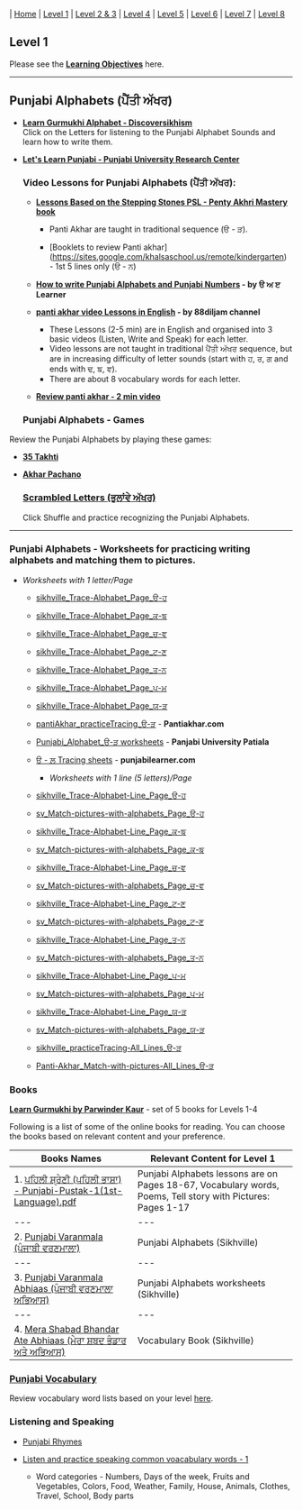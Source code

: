| [Home](https://amardeep0.github.io/learnPunjabi/) | [Level 1](https://amardeep0.github.io/learnPunjabi/Level-1_Punjabi%20Alphabets/) | [Level 2 & 3](https://amardeep0.github.io/learnPunjabi/Level_2-3_Matra/) | [Level 4](https://amardeep0.github.io/learnPunjabi/Level-4_Intermediate/) | [Level 5](https://amardeep0.github.io/learnPunjabi/Level-5_intermediate/) | [Level 6](https://amardeep0.github.io/learnPunjabi/Level-6_Advanced/) | [Level 7](https://amardeep0.github.io/learnPunjabi/Level-7_Advanced/) | [Level 8](https://amardeep0.github.io/learnPunjabi/Level-8_WorldLanguageCompetencyTesting/)
 
## Level 1 

Please see the **[Learning Objectives](https://amardeep0.github.io/learnPunjabi/Level-1_Punjabi%20Alphabets/Level_1_Goals)** here.

---

## Punjabi Alphabets (ਪੈਂਤੀ ਅੱਖਰ)

 
  - **[Learn Gurmukhi Alphabet - Discoversikhism](http://www.discoversikhism.com/punjabi/punjabi_gurmukhi_alphabet.html)**  
      Click on the Letters for listening to the Punjabi Alphabet Sounds and learn how to write them.
      
  - **[Let's Learn Punjabi - Punjabi University Research Center](http://www.learnpunjabi.org/keyboard1.html#)**
  
 
    ### Video Lessons for Punjabi Alphabets (ਪੈਂਤੀ ਅੱਖਰ):
     - **[Lessons Based on the Stepping Stones PSL - Penty Akhri Mastery book](https://amardeep0.github.io/learnPunjabi/Level-1_Punjabi%20Alphabets/panti-akhar-videoLessons)**  
       - Panti Akhar are taught in traditional sequence (ੳ - ੜ).
       
       - [Booklets to review Panti akhar]
       (https://sites.google.com/khalsaschool.us/remote/kindergarten) - 1st 5 lines only (ੳ - ਨ)
       
     - **[How to write Punjabi Alphabets and Punjabi Numbers](https://amardeep0.github.io/learnPunjabi/Level-1_Punjabi%20Alphabets/HowToWritePentiAkhar) - by ੳ ਅ ੲ Learner**
      
      - **[panti akhar video Lessons in English](https://amardeep0.github.io/learnPunjabi/Level-1_Punjabi%20Alphabets/VideoLessonsInEnglish_88diljam) - by 88diljam channel** 
  
        - These Lessons (2-5 min) are in English and organised into 3 basic videos (Listen, Write and Speak) for each letter. 
        - Video lessons are not taught in traditional ਪੈਂਤੀ ਅੱਖਰ sequence, but are in increasing difficulty of letter sounds (start with ਹ, ਰ, ਗ and ends with ਢ, ਙ, ਞ). 
        - There are about 8 vocabulary words for each letter.
    
      - **[Review panti akhar - 2 min video](https://youtu.be/1G6Pozog9LQ)** 

    ### Punjabi Alphabets - Games
   
   Review the Punjabi Alphabets by playing these games: 
   
   - **[35 Takhti](http://www.sikhville.org/index.php?option=com_content&view=article&id=46&Itemid=306)**  
   - **[Akhar Pachano](http://www.sikhville.org/index.php?option=com_content&view=article&id=116&Itemid=306)**
  
     ### [Scrambled Letters (ਭੁਲਾਂਵੇ ਅੱਖਰ)](http://www.discoversikhism.com/punjabi/gurmukhi_letter_shuffle.html)
      Click Shuffle and practice recognizing the Punjabi Alphabets.

---

### Punjabi Alphabets - Worksheets for practicing writing alphabets and matching them to pictures.

 - *Worksheets with 1 letter/Page*

    - [sikhville_Trace-Alphabet_Page_ੳ-ਹ](http://sikhville.org/pdf/Drawing-and-Tracing/35-khushkhat/1.pdf)
    - [sikhville_Trace-Alphabet_Page_ਕ-ਙ](http://sikhville.org/pdf/Drawing-and-Tracing/35-khushkhat/2.pdf)
    - [sikhville_Trace-Alphabet_Page_ਚ-ਞ](http://sikhville.org/pdf/Drawing-and-Tracing/35-khushkhat/3.pdf)
    - [sikhville_Trace-Alphabet_Page_ਟ-ਣ](http://sikhville.org/pdf/Drawing-and-Tracing/35-khushkhat/4.pdf)
    - [sikhville_Trace-Alphabet_Page_ਤ-ਨ](http://sikhville.org/pdf/Drawing-and-Tracing/35-khushkhat/5.pdf)
    - [sikhville_Trace-Alphabet_Page_ਪ-ਮ](http://sikhville.org/pdf/Drawing-and-Tracing/35-khushkhat/6.pdf)
    - [sikhville_Trace-Alphabet_Page_ਯ-ੜ](http://sikhville.org/pdf/Drawing-and-Tracing/35-khushkhat/7.pdf)

    - [pantiAkhar_practiceTracing_ੳ-ੜ](http://pantiakhar.com/images/worksheets/tracing.pdf) - **Pantiakhar.com**
    
    - [Punjabi_Alphabet_ੳ-ੜ worksheets](https://amardeep0.github.io/learnPunjabi/Level-1_Punjabi%20Alphabets/worksheets/punjabi-alphabet.pdf) - **Panjabi University Patiala** 
    
    - [ੳ - ਲ਼ Tracing sheets](https://punjabilearner.com/Resources/Tracing-Sheets-%E0%A9%B3-%E0%A8%B2%E0%A8%BC.pdf) - **punjabilearner.com**
      - *Worksheets with 1 line (5 letters)/Page*

    - [sikhville_Trace-Alphabet-Line_Page_ੳ-ਹ](http://sikhville.org/pdf/Drawing-and-Tracing/Trace-alphabets/page-1/Trace-alphabets_page1.pdf)
    - [sv_Match-pictures-with-alphabets_Page_ੳ-ਹ](http://www.sikhville.org/pdf/Match-the-following/Match-pictures-with-alphabets/page1/Match-pictures-with-alphabets-page01.pdf)
    
    - [sikhville_Trace-Alphabet-Line_Page_ਕ-ਙ](http://sikhville.org/pdf/Drawing-and-Tracing/Trace-alphabets/page-2/Trace-alphabets_page2.pdf)
    - [sv_Match-pictures-with-alphabets_Page_ਕ-ਙ](http://www.sikhville.org/pdf/Match-the-following/Match-pictures-with-alphabets/page2/Match-pictures-with-alphabets-page02.pdf)
    
    - [sikhville_Trace-Alphabet-Line_Page_ਚ-ਞ](http://sikhville.org/pdf/Drawing-and-Tracing/Trace-alphabets/page-3/Trace-alphabets_page3.pdf)
    - [sv_Match-pictures-with-alphabets_Page_ਚ-ਞ](http://www.sikhville.org/pdf/Match-the-following/Match-pictures-with-alphabets/page3/Match-pictures-with-alphabets-page03.pdf)
     
    - [sikhville_Trace-Alphabet-Line_Page_ਟ-ਣ](http://sikhville.org/pdf/Drawing-and-Tracing/Trace-alphabets/page-4/Trace-alphabets_page4.pdf)
    - [sv_Match-pictures-with-alphabets_Page_ਟ-ਣ](http://www.sikhville.org/pdf/Match-the-following/Match-pictures-with-alphabets/page4/Match-pictures-with-alphabets-page04.pdf)
     
    - [sikhville_Trace-Alphabet-Line_Page_ਤ-ਨ](http://sikhville.org/pdf/Drawing-and-Tracing/Trace-alphabets/page-5/Trace-alphabets_page5.pdf)
    - [sv_Match-pictures-with-alphabets_Page_ਤ-ਨ](http://www.sikhville.org/pdf/Match-the-following/Match-pictures-with-alphabets/page5/Match-pictures-with-alphabets-page05.pdf)
     
    - [sikhville_Trace-Alphabet-Line_Page_ਪ-ਮ](http://sikhville.org/pdf/Drawing-and-Tracing/Trace-alphabets/page-6/Trace-alphabets_page6.pdf)
    - [sv_Match-pictures-with-alphabets_Page_ਪ-ਮ](http://www.sikhville.org/pdf/Match-the-following/Match-pictures-with-alphabets/page6/Match-pictures-with-alphabets-page06.pdf)
     
    - [sikhville_Trace-Alphabet-Line_Page_ਯ-ੜ](http://sikhville.org/pdf/Drawing-and-Tracing/Trace-alphabets/page-7/Trace-alphabets_page7.pdf)
    - [sv_Match-pictures-with-alphabets_Page_ਯ-ੜ](http://www.sikhville.org/pdf/Match-the-following/Match-pictures-with-alphabets/page7/Match-pictures-with-alphabets-page07.pdf) 
     
    - [sikhville_practiceTracing-All_Lines_ੳ-ੜ](http://sikhville.org/pdf/Drawing-and-Tracing/Varanmala-Ahiyaas/Varanmala-Ahiyaas.pdf)  
    
    - [Panti-Akhar_Match-with-pictures-All_Lines_ੳ-ੜ](http://pantiakhar.com/images/worksheets/trace-n-match.pdf)
    
    
### Books

**[Learn Gurmukhi by Parwinder Kaur](http://learngurmukhi.com/)** - set of 5 books for Levels 1-4

Following is a list of some of the online books for reading. You can choose the books based on relevant content and your preference. 

| Books Names | Relevant Content for Level 1 |
| --- | --- |
| 1. [ਪਹਿਲੀ ਸ਼੍ਰੇਣੀ (ਪਹਿਲੀ ਭਾਸ਼ਾ) - Punjabi-Pustak-1(1st-Language).pdf](http://files-cdn.pseb.ac.in/pseb_files/Punjabi-Pustak-1(1st-Language).pdf)| Punjabi Alphabets lessons are on Pages 18-67, Vocabulary words, Poems, Tell story with Pictures: Pages 1-17 |
| --- | --- |
| 2. [Punjabi Varanmala (ਪੰਜਾਬੀ ਵਰਣਮਾਲਾ)](http://shop.sikhville.org/index.php?route=product/category&path=67) | Punjabi Alphabets (Sikhville) | 
| --- | --- |
| 3. [Punjabi Varanmala Abhiaas (ਪੰਜਾਬੀ ਵਰਣਮਾਲਾ ਅਭਿਆਸ)](http://shop.sikhville.org/index.php?route=product/category&path=67) | Punjabi Alphabets worksheets (Sikhville)  | 
| --- | --- |
| 4. [Mera Shabad Bhandar Ate Abhiaas (ਮੇਰਾ ਸ਼ਬਦ ਭੰਡਾਰ ਅਤੇ ਅਭਿਆਸ)](http://shop.sikhville.org/index.php?route=product/category&path=67) | Vocabulary Book (Sikhville)  | 



### [Punjabi Vocabulary](https://amardeep0.github.io/learnPunjabi/Punjabi_Vocabulary)  
Review vocabulary word lists based on your level [here](https://amardeep0.github.io/learnPunjabi/Punjabi_Vocabulary).


### Listening and Speaking

  - [Punjabi Rhymes](http://www.learnpunjabi.org/rhymes_title.html)
  
  - [Listen and practice speaking common voacabulary words - 1](http://www.discoversikhism.com/punjabi/punjabi_gurmukhi_vocabulary.html)  
      - Word categories - Numbers, Days of the week, Fruits and Vegetables, Colors, Food, Weather, Family, House, Animals, Clothes, Travel, School, Body parts






  
